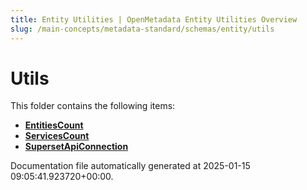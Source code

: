 ```yaml
---
title: Entity Utilities | OpenMetadata Entity Utilities Overview
slug: /main-concepts/metadata-standard/schemas/entity/utils
---
```


# Utils

This folder contains the following items:

- [**EntitiesCount**](/main-concepts/metadata-standard/schemas/entity/utils/entitiescount)
- [**ServicesCount**](/main-concepts/metadata-standard/schemas/entity/utils/servicescount)
- [**SupersetApiConnection**](/main-concepts/metadata-standard/schemas/entity/utils/supersetapiconnection)


Documentation file automatically generated at 2025-01-15 09:05:41.923720+00:00.
